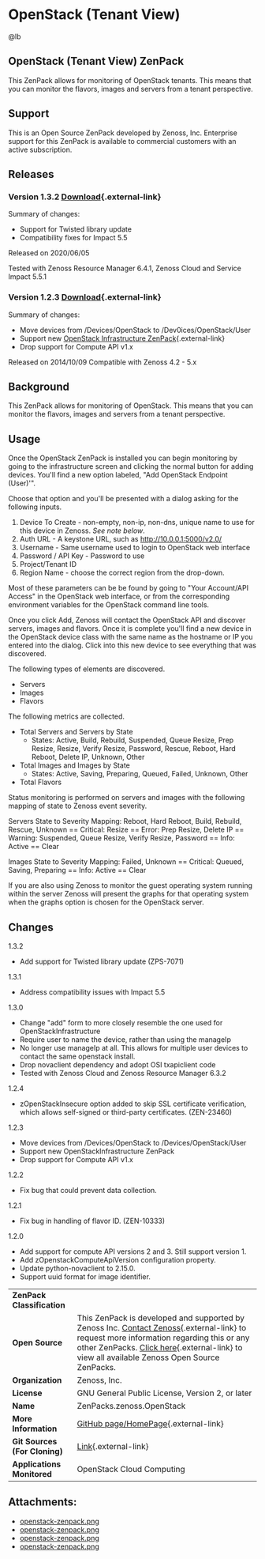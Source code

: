 # OpenStack (Tenant View)

@lb[](img/zenpack-openstack-zenpack.png)

## OpenStack (Tenant View) ZenPack

This ZenPack allows for monitoring of OpenStack tenants. This means that
you can monitor the flavors, images and servers from a tenant
perspective.

## Support

This is an Open Source ZenPack developed by Zenoss, Inc. Enterprise
support for this ZenPack is available to commercial customers with an
active subscription.

## Releases

### Version 1.3.2 [Download](https://storage.googleapis.com/zenpacks/ZenPacks.zenoss.OpenStack/1.3.2/ZenPacks.zenoss.OpenStack-1.3.2.egg){.external-link}

Summary of changes:

-   Support for Twisted library update
-   Compatibility fixes for Impact 5.5

Released on 2020/06/05

Tested with Zenoss Resource Manager 6.4.1, Zenoss Cloud and Service
Impact 5.5.1

### Version 1.2.3 [Download](https://storage.googleapis.com/zenpacks/ZenPacks.zenoss.OpenStack/1.2.3/ZenPacks.zenoss.OpenStack-1.2.3.egg){.external-link}

Summary of changes:

-   Move devices from /Devices/OpenStack to /Dev0ices/OpenStack/User
-   Support new [OpenStack Infrastructure ZenPack](http://help.zenoss.com/display/in/){.external-link}
-   Drop support for Compute API v1.x

<dl markdown="1">
<dt markdown="1">
Released on 2014/10/09
Compatible with Zenoss 4.2 - 5.x
</dt>
</dl>

## Background

This ZenPack allows for monitoring of OpenStack. This means that you can
monitor the flavors, images and servers from a tenant perspective.

## Usage

Once the OpenStack ZenPack is installed you can begin monitoring by
going to the infrastructure screen and clicking the normal button for
adding devices. You'll find a new option labeled, "Add OpenStack
Endpoint (User)'".

Choose that option and you'll be presented with a dialog asking for the
following inputs.

1.  Device To Create - non-empty, non-ip, non-dns, unique name to use
    for this device in Zenoss. *See note below*.
2.  Auth URL - A keystone URL, such as <http://10.0.0.1:5000/v2.0/>
3.  Username - Same username used to login to OpenStack web interface
4.  Password / API Key - Password to use
5.  Project/Tenant ID
6.  Region Name - choose the correct region from the drop-down.

Most of these parameters can be be found by going to "Your Account/API
Access" in the OpenStack web interface, or from the corresponding
environment variables for the OpenStack command line tools.

Once you click Add, Zenoss will contact the OpenStack API and discover
servers, images and flavors. Once it is complete you'll find a new
device in the OpenStack device class with the same name as the hostname
or IP you entered into the dialog. Click into this new device to see
everything that was discovered.

The following types of elements are discovered.

-   Servers
-   Images
-   Flavors

The following metrics are collected.

-   Total Servers and Servers by State
    -   States: Active, Build, Rebuild, Suspended, Queue Resize, Prep
        Resize, Resize, Verify Resize, Password, Rescue, Reboot, Hard
        Reboot, Delete IP, Unknown, Other
-   Total Images and Images by State
    -   States: Active, Saving, Preparing, Queued, Failed, Unknown,
        Other
-   Total Flavors

Status monitoring is performed on servers and images with the following
mapping of state to Zenoss event severity.

Servers State to Severity Mapping:   Reboot, Hard Reboot, Build, Rebuild, Rescue, Unknown == Critical:   Resize == Error:   Prep Resize, Delete IP == Warning:   Suspended, Queue Resize, Verify Resize, Password == Info:   Active == Clear

<!-- -->

Images State to Severity Mapping:   Failed, Unknown == Critical:   Queued, Saving, Preparing == Info:   Active == Clear

If you are also using Zenoss to monitor the guest operating system
running within the server Zenoss will present the graphs for that
operating system when the graphs option is chosen for the OpenStack
server.

## Changes

1.3.2

-   Add support for Twisted library update (ZPS-7071)

1.3.1

-   Address compatibility issues with Impact 5.5

<dl markdown="1">
<dt markdown="1">
1.3.0
</dt>
</dl>

-   Change "add" form to more closely resemble the one used for
    OpenStackInfrastructure
-   Require user to name the device, rather than using the manageIp
-   No longer use manageIp at all. This allows for multiple user devices
    to contact the same openstack install.
-   Drop novaclient dependency and adopt OSI txapiclient code
-   Tested with Zenoss Cloud and Zenoss Resource Manager 6.3.2

<dl markdown="1">
<dt markdown="1">
1.2.4
</dt>
</dl>

-   zOpenStackInsecure option added to skip SSL certificate
    verification, which allows self-signed or third-party certificates.
    (ZEN-23460)

<dl markdown="1">
<dt markdown="1">
1.2.3
</dt>
</dl>

-   Move devices from /Devices/OpenStack to /Devices/OpenStack/User
-   Support new OpenStackInfrastructure ZenPack
-   Drop support for Compute API v1.x

<dl markdown="1">
<dt markdown="1">
1.2.2
</dt>
</dl>

-   Fix bug that could prevent data collection.

<dl markdown="1">
<dt markdown="1">
1.2.1
</dt>
</dl>

-   Fix bug in handling of flavor ID. (ZEN-10333)

<dl markdown="1">
<dt markdown="1">
1.2.0
</dt>
</dl>

-   Add support for compute API versions 2 and 3. Still support
    version 1.
-   Add zOpenstackComputeApiVersion configuration property.
-   Update python-novaclient to 2.15.0.
-   Support uuid format for image identifier.

|                               |                                                                                                                                                                                                                                                                                                                                                                   |
|-------------------------------|-------------------------------------------------------------------------------------------------------------------------------------------------------------------------------------------------------------------------------------------------------------------------------------------------------------------------------------------------------------------|
| **ZenPack Classification**    |                                                                                                                                                                                                                                                                                                                                                                   |
| **Open Source**               | This ZenPack is developed and supported by Zenoss Inc. [Contact Zenoss](https://tryit.zenoss.com/zenpack-contact/){.external-link} to request more information regarding this or any other ZenPacks. [Click here](https://zenoss.com/product/zenpacks?f%5B0%5D=im_field_zenpack_category:1091){.external-link} to view all available Zenoss Open Source ZenPacks. |
| **Organization**              | Zenoss, Inc.                                                                                                                                                                                                                                                                                                                                                      |
| **License**                   | GNU General Public License, Version 2, or later                                                                                                                                                                                                                                                                                                                   |
| **Name**                      | ZenPacks.zenoss.OpenStack                                                                                                                                                                                                                                                                                                                                         |
| **More Information**          | [GitHub page/HomePage](https://github.com/zenoss/ZenPacks.zenoss.WBEM){.external-link}                                                                                                                                                                                                                                                                            |
| **Git Sources (For Cloning)** | [Link](https://github.com/zenoss/ZenPacks.zenoss.OpenStack.git){.external-link}                                                                                                                                                                                                                                                                                   |
| **Applications Monitored**    | OpenStack Cloud Computing                                                                                                                                                                                                                                                                                                                                         |

## Attachments:

-   [openstack-zenpack.png](img/zenpack-openstack-zenpack.png)
-   [openstack-zenpack.png](img/zenpack-openstack-zenpack.png)
-   [openstack-zenpack.png](img/zenpack-openstack-zenpack.png)
-   [openstack-zenpack.png](img/zenpack-openstack-zenpack.png)

